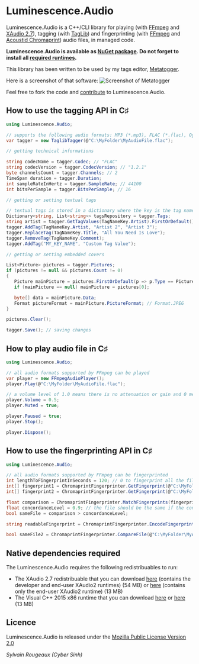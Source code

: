 # Luminescence.Audio

Luminescence.Audio is a C++/CLI library for playing (with [FFmpeg](https://github.com/FFmpeg/FFmpeg) and [XAudio 2.7](https://msdn.microsoft.com/en-us/library/windows/desktop/ee415764.aspx)), tagging (with [TagLib](https://github.com/taglib/taglib)) and fingerprinting (with [FFmpeg](https://github.com/FFmpeg/FFmpeg) and [Acoustid Chromaprint](https://bitbucket.org/acoustid/chromaprint/overview)) audio files, in managed code.

**Luminescence.Audio is available as [NuGet package](https://www.nuget.org/packages/Luminescence.Audio.x86/). Do not forget to install all [required runtimes](#native-dependencies-required).**

This library has been written to be used by my tags editor, [Metatogger](http://www.luminescence-software.org/metatogger.html).

Here is a screenshot of that software:
![Screenshot of Metatogger](http://www.luminescence-software.org/img/metatogger/screenshot2.png)

Feel free to fork the code and [contribute](https://guides.github.com/activities/contributing-to-open-source/) to Luminescence.Audio.

## How to use the tagging API in C♯

```C#
using Luminescence.Audio;

// supports the following audio formats: MP3 (*.mp3), FLAC (*.flac), Ogg Vorbis (*.ogg), WMA (*.wma) and AAC/ALAC (*.m4a)
var tagger = new TaglibTagger(@"C:\MyFolder\MyAudioFile.flac");

// getting technical informations

string codecName = tagger.Codec; // "FLAC"
string codecVersion = tagger.CodecVersion; // "1.2.1"
byte channelsCount = tagger.Channels; // 2
TimeSpan duration = tagger.Duration;
int sampleRateInHertz = tagger.SampleRate; // 44100
int bitsPerSample = tagger.BitsPerSample; // 16

// getting or setting textual tags

// textual tags is stored in a dictionary where the key is the tag name in uppercase
Dictionary<string, List<string>> tagsRepository = tagger.Tags;
string artist = tagger.GetTagValues(TagNameKey.Artist).FirstOrDefault();
tagger.AddTag(TagNameKey.Artist, "Artist 2", "Artist 3");
tagger.ReplaceTag(TagNameKey.Title, "All You Need Is Love");
tagger.RemoveTag(TagNameKey.Comment);
tagger.AddTag("MY_KEY_NAME", "Custom Tag Value");

// getting or setting embedded covers

List<Picture> pictures = tagger.Pictures;
if (pictures != null && pictures.Count != 0)
{
   Picture mainPicture = pictures.FirstOrDefault(p => p.Type == PictureType.FrontCover);
   if (mainPicture == null) mainPicture = pictures[0];

   byte[] data = mainPicture.Data;
   Format pictureFormat = mainPicture.PictureFormat; // Format.JPEG
}

pictures.Clear();

tagger.Save(); // saving changes
```

## How to play audio file in C♯

```C#
using Luminescence.Audio;

// all audio formats supported by FFmpeg can be played
var player = new FFmpegAudioPlayer();
player.Play(@"C:\MyFolder\MyAudioFile.flac");

// a volume level of 1.0 means there is no attenuation or gain and 0 means silence
player.Volume = 0.5;
player.Muted = true;

player.Paused = true;
player.Stop();

player.Dispose();
```

## How to use the fingerprinting API in C♯

```C#
using Luminescence.Audio;

// all audio formats supported by FFmpeg can be fingerprinted
int lengthToFingerprintInSeconds = 120; // 0 to fingerprint all the file
int[] fingerprint1 = ChromaprintFingerprinter.GetFingerprint(@"C:\MyFolder\MyAudioFile1.flac", lengthToFingerprintInSeconds);
int[] fingerprint2 = ChromaprintFingerprinter.GetFingerprint(@"C:\MyFolder\MyAudioFile2.flac", lengthToFingerprintInSeconds);

float comparison = ChromaprintFingerprinter.MatchFingerprints(fingerprint1, fingerprint2);
float concordanceLevel = 0.9; // the file should be the same if the concordance level is > 0.9
bool sameFile = comparison > concordanceLevel;

string readableFingerprint = ChromaprintFingerprinter.EncodeFingerprint(fingerprint1);

bool sameFile2 = ChromaprintFingerprinter.CompareFile(@"C:\MyFolder\MyAudioFile3.flac", @"C:\MyFolder\MyAudioFile4.flac") > concordanceLevel;
```

## Native dependencies required

The Luminescence.Audio requires the following redistribuables to run:
- The XAudio 2.7 redistribuable that you can download [here](http://www.luminescence-software.org/download/audio/dx_sdk_jun10_xaudio27.zip) (contains the developer and end-user XAudio2 runtimes) (54 MB) or [here](http://www.luminescence-software.org/download/audio/Jun2010_XAudio_x86.exe) (contains only the end-user XAudio2 runtime) (13 MB)
- The Visual C++ 2015 x86 runtime that you can download [here](https://go.microsoft.com/fwlink/?LinkId=615459) or [here](http://www.luminescence-software.org/download/audio/vcredist_x86.exe) (13 MB)

## Licence

Luminescence.Audio is released under the [Mozilla Public License Version 2.0](https://www.mozilla.org/en-US/MPL/2.0/)

_Sylvain Rougeaux (Cyber Sinh)_
